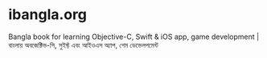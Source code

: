 ibangla.org
===========

Bangla book for learning Objective-C, Swift &amp; iOS app, game development | বাংলায় অবজেক্টিভ-সি, সুইফ্ট এবং আইওএস অ্যাপ, গেম ডেভেলপমেন্ট
